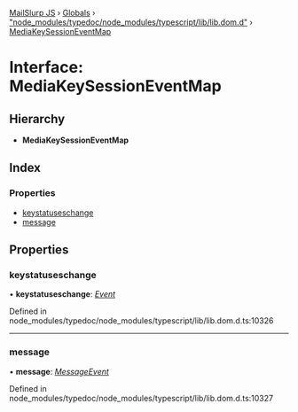 [MailSlurp JS](../README.md) › [Globals](../globals.md) › ["node_modules/typedoc/node_modules/typescript/lib/lib.dom.d"](../modules/_node_modules_typedoc_node_modules_typescript_lib_lib_dom_d_.md) › [MediaKeySessionEventMap](_node_modules_typedoc_node_modules_typescript_lib_lib_dom_d_.mediakeysessioneventmap.md)

# Interface: MediaKeySessionEventMap

## Hierarchy

* **MediaKeySessionEventMap**

## Index

### Properties

* [keystatuseschange](_node_modules_typedoc_node_modules_typescript_lib_lib_dom_d_.mediakeysessioneventmap.md#keystatuseschange)
* [message](_node_modules_typedoc_node_modules_typescript_lib_lib_dom_d_.mediakeysessioneventmap.md#message)

## Properties

###  keystatuseschange

• **keystatuseschange**: *[Event](_node_modules_typedoc_node_modules_typescript_lib_lib_dom_d_.event.md)*

Defined in node_modules/typedoc/node_modules/typescript/lib/lib.dom.d.ts:10326

___

###  message

• **message**: *[MessageEvent](_node_modules_typedoc_node_modules_typescript_lib_lib_dom_d_.messageevent.md)*

Defined in node_modules/typedoc/node_modules/typescript/lib/lib.dom.d.ts:10327
